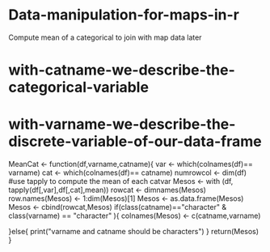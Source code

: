 # Data-manipulation-for-maps-in-r
Compute mean of a categorical to join with map data later

# with-catname-we-describe-the-categorical-variable
# with-varname-we-describe-the-discrete-variable-of-our-data-frame

MeanCat <- function(df,varname,catname){
  var <- which(colnames(df)== varname)
  cat <- which(colnames(df)== catname)
  numrowcol <- dim(df)
  #use tapply to compute the mean of each catvar 
  Mesos <- with (df, tapply(df[,var],df[,cat],mean))
  rowcat <- dimnames(Mesos)
  row.names(Mesos) <- 1:dim(Mesos)[1]
  Mesos <- as.data.frame(Mesos)
  Mesos <- cbind(rowcat,Mesos)
  if(class(catname)=="character" & class(varname) == "character" ){
    colnames(Mesos) <- c(catname,varname) 
    
  }else{
    print("varname and catname should be characters")
  }
  return(Mesos)
}
